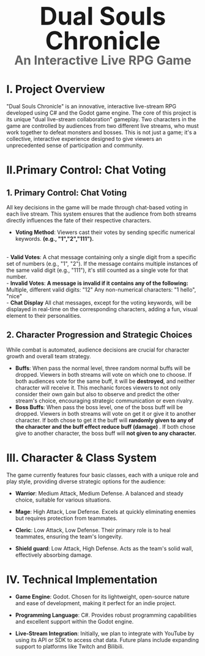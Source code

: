 <div style="text-align:center;font-size:48pt;line-height:1"><b> Dual Souls Chronicle </b></div>
<div style="text-align:center;font-size:24pt;color:#666666"><b> An Interactive Live RPG Game </b></div>

# I. Project Overview
"Dual Souls Chronicle" is an innovative, interactive live-stream RPG developed using C# and the Godot game engine. The core of this project is its unique "dual live-stream collaboration" gameplay. Two characters in the game are controlled by audiences from two different live streams, who must work together to defeat monsters and bosses. This is not just a game; it's a collective, interactive experience designed to give viewers an unprecedented sense of participation and community.

# II.Primary Control: Chat Voting
## 1. Primary Control: Chat Voting
All key decisions in the game will be made through chat-based voting in each live stream. This system ensures that the audience from both streams directly influences the fate of their respective characters.

-   <b>Voting Method</b>: 
Viewers cast their votes by sending specific numerical keywords. <b>(e.g., "1","2","111").</b>
<br>
- <b>Valid Votes</b>: 
A chat message containing only a single digit from a specific set of numbers (e.g., "1", "2"). If the message contains multiple instances of the same valid digit (e.g., "111"), it's still counted as a single vote for that number.
<br>
- <b>Invalid Votes</b>:
<b>A message is invalid if it contains any of the following:</b>
Multiple, different valid digits: "12"
Any non-numerical characters: "1 hello", "nice"
<br>
- <b>Chat Display</b>
 All chat messages, except for the voting keywords, will be displayed in real-time on the corresponding characters, adding a fun, visual element to their personalities.

 ## 2. Character Progression and Strategic Choices
 While combat is automated, audience decisions are crucial for character growth and overall team strategy.
 - <b>Buffs</b>:
 When pass the normal level, three random normal buffs will be dropped. Viewers in both streams will vote on which one to choose. If both audiences vote for the same buff, it will be <b>destroyed</b>, and neither character will receive it. This mechanic forces viewers to not only consider their own gain but also to observe and predict the other stream's choice, encouraging strategic communication or even rivalry.
 - <b>Boss Buffs</b>:
 When pass the boss level, one of the boss buff will be dropped. Viewers in both streams will vote on get it or give it to another character. If both chose to get it the buff will <b>randomly given to any of the character and the buff effect reduce buff (damage) </b>. If both chose give to another character, the boss buff will <b>not given to any character.</b>

# III. Character & Class System
The game currently features four basic classes, each with a unique role and play style, providing diverse strategic options for the audience:

 - <b>Warrior</b>: Medium Attack, Medium Defense. A balanced and steady choice, suitable for various situations.

 - <b>Mage</b>: High Attack, Low Defense. Excels at quickly eliminating enemies but requires protection from teammates.

 - <b>Cleric</b>: Low Attack, Low Defense. Their primary role is to heal teammates, ensuring the team's longevity.

 - <b>Shield guard</b>: Low Attack, High Defense. Acts as the team's solid wall, effectively absorbing damage.

# IV. Technical Implementation
 - <b>Game Engine</b>: Godot. Chosen for its lightweight, open-source nature and ease of development, making it perfect for an indie project.

 - <b>Programming Language</b>: C#. Provides robust programming capabilities and excellent support within the Godot engine.

 - <b>Live-Stream Integration</b>: Initially, we plan to integrate with YouTube by using its API or SDK to access chat data. Future plans include expanding support to platforms like Twitch and Bilibili.